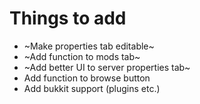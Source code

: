 # Things to add

- ~Make properties tab editable~
- ~Add function to mods tab~
- ~Add better UI to server properties tab~
- Add function to browse button
- Add bukkit support (plugins etc.)
